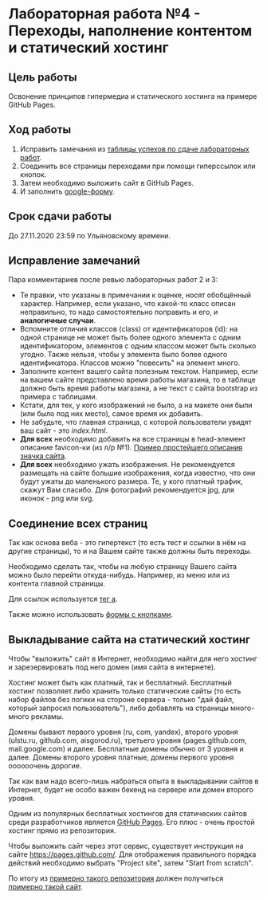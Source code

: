 # Лабораторная работа №4 - Переходы, наполнение контентом и статический хостинг

## Цель работы

Освонение принципов гипермедиа и статического хостинга на примере GitHub Pages.

## Ход работы

1. Исправить замечания из [таблицы успехов по сдаче лабораторных работ](https://docs.google.com/spreadsheets/d/1IgE7feO2G-fuOSE0tf47a-g8q41qks3eyOcB56LiJ-0/edit?usp=sharing).
2. Соединить все страницы переходами при помощи гиперссылок или кнопок.
3. Затем необходимо выложить сайт в GitHub Pages.
4. И заполнить [google-форму](https://docs.google.com/forms/d/e/1FAIpQLSd7162EwozigRqHr9RddmEAB7WROr1khr5L4a0ql4es0MMrxg/viewform?usp=sf_link).

## Срок сдачи работы

До 27.11.2020 23:59 по Ульяновскому времени.

## Исправление замечаний

Пара комментариев после ревью лабораторных работ 2 и 3:

- Те правки, что указаны в примечании к оценке, носят обобщённый характер. Например, если указано, что какой-то класс описан неправильно, то надо самостоятельно поправить и его, и **аналогичные случаи**.
- Вспомните отличия классов (class) от идентификаторов (id): на одной странице не может быть более одного элемента с одним идентификатором, элементов с одним классом может быть сколько угодно. Также нельзя, чтобы у элемента было более одного идентификатора. Классов можно "повесить" на элемент много.
- Заполните контент вашего сайта полезным текстом. Например, если на вашем сайте представлено время работы магазина, то в таблице должно быть время работы магазина, а не текст с сайта bootstrap из примера с таблицами.
- Кстати, для тех, у кого изображений не было, а на макете они были (или было под них место), самое время их добавить.
- Не забудьте, что главная страница, с которой пользователи увидят ваш сайт - это _index.html_.
- **Для всех** необходимо добавить на все страницы в head-элемент описание favicon-ки (из л/р №1). [Пример простейшего описания значка сайта](https://ru.wikipedia.org/wiki/Favicon#%D0%A1%D0%BE%D0%B2%D1%80%D0%B5%D0%BC%D0%B5%D0%BD%D0%BD%D1%8B%D0%B5_%D0%B2%D0%BE%D0%B7%D0%BC%D0%BE%D0%B6%D0%BD%D0%BE%D1%81%D1%82%D0%B8).
- **Для всех** необходимо ужать изображения. Не рекомендуется размещать на сайте большие изображения, когда известно, что они будут ужаты до маленького размера. Те, у кого платный трафик, скажут Вам спасибо. Для фотографий рекомендуется jpg, для иконок - png или svg.

## Соединение всех страниц

Так как основа веба - это гипертекст (то есть тест и ссылки в нём на другие страницы), то и на Вашем сайте также должны быть переходы.

Необходимо сделать так, чтобы на любую страницу Вашего сайта можно было перейти откуда-нибудь.
Например, из меню или из контента главной страницы.

Для ссылок используется [тег a](http://htmlbook.ru/html/a).

Также можно использовать [формы с кнопками](https://www.w3schools.com/html/html_forms.asp).

## Выкладывание сайта на статический хостинг

Чтобы "выложить" сайт в Интернет, необходимо найти для него хостинг и зарезервировать под него домен (имя сайта в интернете).

Хостинг может быть как платный, так и бесплатный.
Бесплатный хостинг позволяет либо хранить только статические сайты (то есть набор файлов без логики на стороне сервера - только "дай файл, который запросил пользователь"), либо добавлять на страницы много-много рекламы.

Домены бывают первого уровня (ru, com, yandex), второго уровня (ulstu.ru, github.com, aisgorod.ru), третьего уровня (pages.github.com, mail.google.com) и далее.
Бесплатные домены обычно от 3 уровня и далее.
Домены второго уровня платные, домены первого уровня оооооочень дорогие.

Так как вам надо всего-лишь набраться опыта в выкладывании сайтов в Интернет, будет не особо важен бекенд на сервере или домен второго уровня.

Одним из популярных бесплатных хостингов для статических сайтов среди разработчиков является [GitHub Pages](https://pages.github.com/).
Его плюс - очень простой хостинг прямо из репозитория.

Чтобы выложить сайт через этот сервис, существует инструкция на сайте <https://pages.github.com/>.
Для отображения правильного порядка действий необходимо выбрать "Project site", затем "Start from scratch".

По итогу из [примерно такого репозитория](https://github.com/vladdy-moses/ulstu-kei-sp-2019) должен получиться [примерно такой сайт](https://vladdy-moses.github.io/ulstu-kei-sp-2019/).
